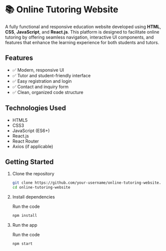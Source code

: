 # 📚 Online Tutoring Website

A fully functional and responsive education website developed using **HTML**, **CSS**, **JavaScript**, and **React.js**. This platform is designed to facilitate online tutoring by offering seamless navigation, interactive UI components, and features that enhance the learning experience for both students and tutors.

## Features

- ✅ Modern, responsive UI
- ✅ Tutor and student-friendly interface
- ✅ Easy registration and login
- ✅ Contact and inquiry form
- ✅ Clean, organized code structure

##  Technologies Used

- HTML5
- CSS3
- JavaScript (ES6+)
- React.js
- React Router
- Axios (if applicable)

##  Getting Started

1. Clone the repository

   ```bash
   git clone https://github.com/your-username/online-tutoring-website.git
   cd online-tutoring-website
   ```

2. Install dependencies

   Run the code
   
   ```bash
   npm install
   ```

4. Run the app

   Run the code

   ```bash
   npm start
   ```

